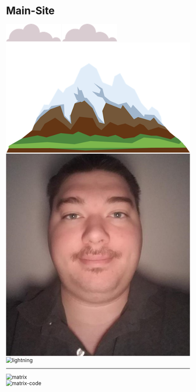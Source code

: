 # Main-Site
<body>
    <img class="top-cloud" src="https://raw.githubusercontent.com/mattk24/Main-Site/master/cloud.png" alt="cloud-img">
    <img class="bottom-cloud" src="https://raw.githubusercontent.com/mattk24/Main-Site/master/cloud.png" alt="cloud-img">
    <img src="https://raw.githubusercontent.com/mattk24/Main-Site/master/mountain.png" alt="mountain-img">
    <img class="profile-picture" src="https://raw.githubusercontent.com/mattk24/Main-Site/master/thumbnail2.jpg" alt="matthews profile picture">
    <img class="lightning" src="https://media.giphy.com/media/vt2UahsYgKKIg/giphy.gif" alt="lightning">
  </div>
  <hr>
  <div class="skills">
    <div class="skill-row">
      <img class="gif" src="https://media.giphy.com/media/3o7btNhMBytxAM6YBa/giphy.gif" alt="matrix">
    </div>
    <div class="skill-row">
      <img class="matrix-code" src="https://media.giphy.com/media/10zxDv7Hv5RF9C/giphy.gif" alt="matrix-code">
    </div>
  </div>
  </body>

